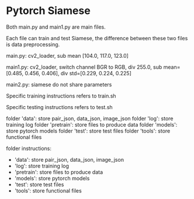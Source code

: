 # Pytorch Siamese

Both main.py and main1.py are main files. 

Each file can train and test Siamese, the difference between these two files is data preprocessing.

main.py: cv2_loader, sub mean [104.0, 117.0, 123.0]

main1.py: cv2_loader, switch channel BGR to RGB, div 255.0, sub mean=[0.485, 0.456, 0.406], div std=[0.229, 0.224, 0.225]

main2.py: siamese do not share parameters

Specific training instructions refers to train.sh

Specific testing instructions refers to test.sh

folder 'data': store pair_json, data_json, image_json
folder 'log': store training log
folder 'pretrain': store files to produce data
folder 'models': store pytorch models
folder 'test': store test files
folder 'tools': store functional files

folder instructions:
- 'data': store pair_json, data_json, image_json
- 'log': store training log
- 'pretrain': store files to produce data
- 'models': store pytorch models
- 'test': store test files
- 'tools': store functional files
